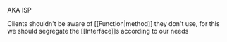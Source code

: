 AKA ISP

Clients shouldn't be aware of [[Function|method]] they don't use, for this we should segregate the [[Interface]]s according to our needs